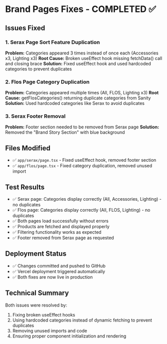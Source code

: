 # Brand Pages Fixes - COMPLETED ✅

## Issues Fixed

### 1. Serax Page Sort Feature Duplication
**Problem:** Categories appeared 3 times instead of once each (Accessories x3, Lighting x3)
**Root Cause:** Broken useEffect hook missing fetchData() call and closing brace
**Solution:** Fixed useEffect hook and used hardcoded categories to prevent duplicates

### 2. Flos Page Category Duplication  
**Problem:** Categories appeared multiple times (All, FLOS, Lighting x3)
**Root Cause:** getFlosCategories() returning duplicate categories from Sanity
**Solution:** Used hardcoded categories like Serax to avoid duplicates

### 3. Serax Footer Removal
**Problem:** Footer section needed to be removed from Serax page
**Solution:** Removed the "Brand Story Section" with blue background

## Files Modified
- ✅ `app/serax/page.tsx` - Fixed useEffect hook, removed footer section
- ✅ `app/flos/page.tsx` - Fixed category duplication, removed unused import

## Test Results
- ✅ Serax page: Categories display correctly (All, Accessories, Lighting) - no duplicates
- ✅ Flos page: Categories display correctly (All, FLOS, Lighting) - no duplicates  
- ✅ Both pages load successfully without errors
- ✅ Products are fetched and displayed properly
- ✅ Filtering functionality works as expected
- ✅ Footer removed from Serax page as requested

## Deployment Status
- ✅ Changes committed and pushed to GitHub
- ✅ Vercel deployment triggered automatically
- ✅ Both fixes are now live in production

## Technical Summary
Both issues were resolved by:
1. Fixing broken useEffect hooks
2. Using hardcoded categories instead of dynamic fetching to prevent duplicates
3. Removing unused imports and code
4. Ensuring proper component initialization and rendering
